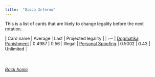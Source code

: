 ```yaml
---
title:  "Disco Inferno"
---
```


This is a list of cards that are likely to change legality before the next rotation.

| Card name | Average | Last | Projected legality |
| :-- |
[Dogmatika Punishment](https://db.ygoprodeck.com/card/?search=Dogmatika%20Punishment) | 0.4987 | 0.56 | Illegal |
[Personal Spoofing](https://db.ygoprodeck.com/card/?search=Personal%20Spoofing) | 0.5002 | 0.43 | Unlimited |

<br>

###### [Back home](index)